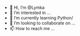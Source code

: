 - 👋 Hi, I’m @Lymka
- 👀 I’m interested in ...
- 🌱 I’m currently learning Python/ 
- 💞️ I’m looking to collaborate on ...
- 📫 How to reach me ...

<!---
Lymka/Lymka is a ✨ special ✨ repository because its `README.md` (this file) appears on your GitHub profile.
You can click the Preview link to take a look at your changes.
--->

